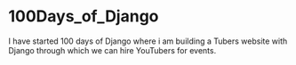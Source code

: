 # 100Days_of_Django

I have started 100 days of Django where i am building a Tubers website with Django through which we can hire YouTubers for events.
